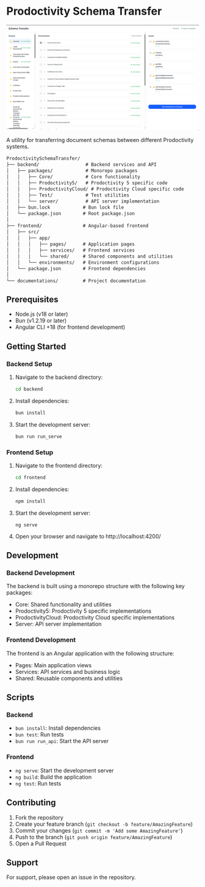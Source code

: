 # Prodoctivity Schema Transfer

![Capture01](./documentations/snap01.png "Pantalla principal")

A utility for transferring document schemas between different Prodoctivity systems.
```
ProdoctivitySchemaTransfer/
├── backend/                 # Backend services and API
│   ├── packages/            # Monorepo packages
│   │   ├── Core/            # Core functionality
│   │   ├── Prodoctivity5/   # Prodoctivity 5 specific code
│   │   ├── ProdoctivityCloud/ # Prodoctivity Cloud specific code
│   │   ├── Test/            # Test utilities
│   │   └── server/          # API server implementation
│   ├── bun.lock            # Bun lock file
│   └── package.json        # Root package.json
│
├── frontend/               # Angular-based frontend
│   ├── src/
│   │   ├── app/
│   │   │   ├── pages/      # Application pages
│   │   │   ├── services/   # Frontend services
│   │   │   └── shared/     # Shared components and utilities
│   │   └── environments/   # Environment configurations
│   └── package.json        # Frontend dependencies
│
└── documentations/         # Project documentation
```

## Prerequisites
* Node.js (v18 or later)
* Bun (v1.2.19 or later)
* Angular CLI +18 (for frontend development)

## Getting Started

### Backend Setup
1. Navigate to the backend directory:
    ```bash
    cd backend
    ```
2. Install dependencies:
    ```bash
    bun install
    ```
3. Start the development server:
    ```bash
    bun run run_serve
    ```

### Frontend Setup
1. Navigate to the frontend directory:
    ```bash
    cd frontend
    ```
2. Install dependencies:
    ```bash
    npm install
    ```
3. Start the development server:
    ```
    ng serve
    ```
4. Open your browser and navigate to http://localhost:4200/

## Development

### Backend Development
The backend is built using a monorepo structure with the following key packages:

* Core: Shared functionality and utilities
* Prodoctivity5: Prodoctivity 5 specific implementations
* ProdoctivityCloud: Prodoctivity Cloud specific implementations
* Server: API server implementation

### Frontend Development
The frontend is an Angular application with the following structure:

* Pages: Main application views
* Services: API services and business logic
* Shared: Reusable components and utilities

## Scripts

### Backend
* ```bun install```: Install dependencies
* ```bun test```: Run tests
* ```bun run run_api```: Start the API server
### Frontend
* ```ng serve```: Start the development server
* ```ng build```: Build the application
* ```ng test```: Run tests

## Contributing
1. Fork the repository
2. Create your feature branch (```git checkout -b feature/AmazingFeature```)
3. Commit your changes (```git commit -m 'Add some AmazingFeature'```)
4. Push to the branch (```git push origin feature/AmazingFeature```)
5. Open a Pull Request


## Support
For support, please open an issue in the repository.